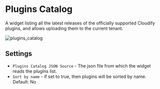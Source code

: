 # Plugins Catalog
A widget listing all the latest releases of the officially supported Cloudify plugins, and allows uploading them to the current tenant. 

![plugins_catalog](https://docs.cloudify.co/latest/images/ui/widgets/plugins-catalog.png)


## Settings

* `Plugins Catalog JSON Source`  - The json file from which the widget reads the plugins list. 
* `Sort by name` -  if set to true, then plugins will be sorted by name. Default: No
